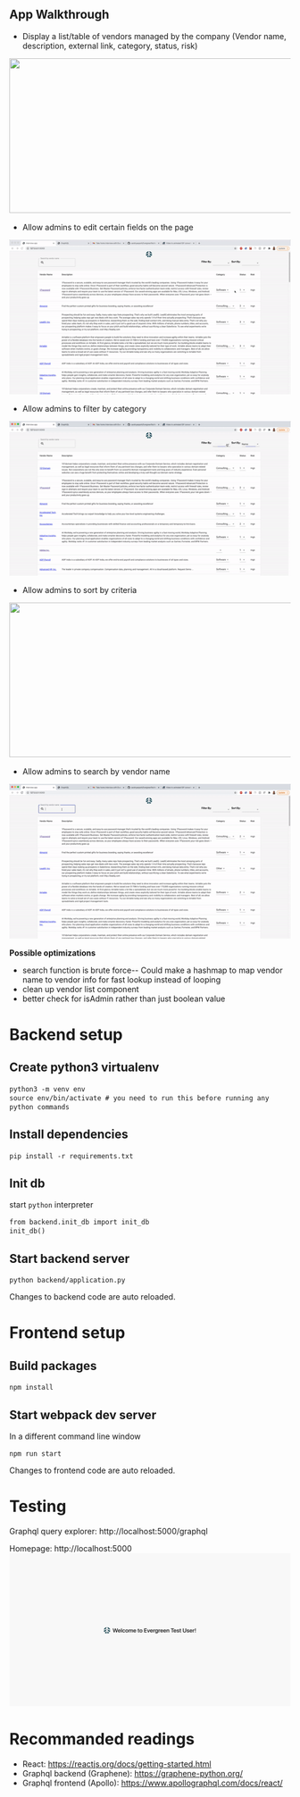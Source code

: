 ## App Walkthrough

* Display a list/table of vendors managed by the company (Vendor name, description, external link, category, status, risk)
<img width="600px" height="277px" src="./demo/evergreen_demo_table.gif">

* Allow admins to edit certain fields on the page
<img width="600px" height="277px" src="./demo/evergreen_demo_edit.gif">

* Allow admins to filter by category
<img width="600px" height="277px" src="./demo/evergreen_demo_filter.gif">

* Allow admins to sort by criteria
<img width="600px" height="277px" src="./demo/evergreen_demo_sort.gif">

* Allow admins to search by vendor name
<img width="600px" height="277px" src="./demo/evergreen_demo_search.gif">

**Possible optimizations**
* search function is brute force-- Could make a hashmap to map vendor name to vendor info for fast lookup instead of looping
* clean up vendor list component
* better check for isAdmin rather than just boolean value

# Backend setup
## Create python3 virtualenv
```
python3 -m venv env
source env/bin/activate # you need to run this before running any python commands
```

## Install dependencies
```
pip install -r requirements.txt
```

## Init db
start `python` interpreter
```
from backend.init_db import init_db
init_db()
```

## Start backend server
```
python backend/application.py
```
Changes to backend code are auto reloaded.

# Frontend setup
## Build packages
```
npm install
```

## Start webpack dev server
In a different command line window
```
npm run start
```
Changes to frontend code are auto reloaded.

# Testing
Graphql query explorer: http://localhost:5000/graphql

Homepage: http://localhost:5000
![Screenshot](sample-screenshot1.png)


# Recommanded readings
- React: https://reactjs.org/docs/getting-started.html
- Graphql backend (Graphene): https://graphene-python.org/
- Graphql frontend (Apollo): https://www.apollographql.com/docs/react/
